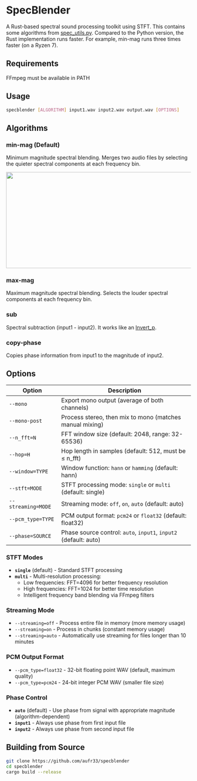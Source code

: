 # SpecBlender

A Rust-based spectral sound processing toolkit using STFT. This contains some algorithms from [spec_utils.py](https://github.com/Anjok07/ultimatevocalremovergui/blob/5517e0cf0d1acd16a1618eeedec596957523f9e1/lib_v5/spec_utils.py#L466). Compared to the Python version, the Rust implementation runs faster. For example, min-mag runs three times faster (on a Ryzen 7).

## Requirements

FFmpeg must be available in PATH

## Usage

```bash
specblender [ALGORITHM] input1.wav input2.wav output.wav [OPTIONS]
```

## Algorithms

### **min-mag** (Default)
Minimum magnitude spectral blending. Merges two audio files by selecting the quieter spectral components at each frequency bin.

<img src="minmag.png" width="615" height="262"/>

### **max-mag** 
Maximum magnitude spectral blending. Selects the louder spectral components at each frequency bin.

### **sub**
Spectral subtraction (input1 - input2).  It works like an [Invert_p](https://github.com/Anjok07/ultimatevocalremovergui/blob/5517e0cf0d1acd16a1618eeedec596957523f9e1/lib_v5/spec_utils.py#L476C24-L476C32).

### **copy-phase**
Copies phase information from input1 to the magnitude of input2.

## Options

| Option | Description |
|--------|-------------|
| `--mono` | Export mono output (average of both channels) |
| `--mono-post` | Process stereo, then mix to mono (matches manual mixing) |
| `--n_fft=N` | FFT window size (default: 2048, range: 32-65536) |
| `--hop=H` | Hop length in samples (default: 512, must be ≤ n_fft) |
| `--window=TYPE` | Window function: `hann` or `hamming` (default: hann) |
| `--stft=MODE` | STFT processing mode: `single` or `multi` (default: single) |
| `--streaming=MODE` | Streaming mode: `off`, `on`, `auto` (default: auto) |
| `--pcm_type=TYPE` | PCM output format: `pcm24` or `float32` (default: float32) |
| `--phase=SOURCE` | Phase source control: `auto`, `input1`, `input2` (default: auto) |

### STFT Modes

- **`single`** (default) - Standard STFT processing
- **`multi`** - Multi-resolution processing:
  - Low frequencies: FFT=4096 for better frequency resolution
  - High frequencies: FFT=1024 for better time resolution
  - Intelligent frequency band blending via FFmpeg filters

### Streaming Mode
- `--streaming=off` - Process entire file in memory (more memory usage)
- `--streaming=on` - Process in chunks (constant memory usage)  
- `--streaming=auto` - Automatically use streaming for files longer than 10 minutes

### PCM Output Format
- `--pcm_type=float32` - 32-bit floating point WAV (default, maximum quality)
- `--pcm_type=pcm24` - 24-bit integer PCM WAV (smaller file size)

### Phase Control

- **`auto`** (default) - Use phase from signal with appropriate magnitude (algorithm-dependent)
- **`input1`** - Always use phase from first input file
- **`input2`** - Always use phase from second input file

## Building from Source

```bash
git clone https://github.com/aufr33/specblender
cd specblender
cargo build --release
```
